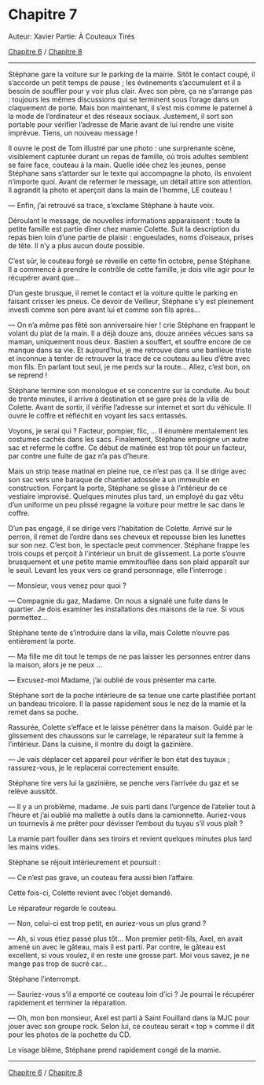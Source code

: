 # Chapitre 7

Auteur: Xavier
Partie: À Couteaux Tirés

[Chapitre 6](Chapitre%206%206fc918810f3845768934fccf7b634119.md) / [Chapitre 8](Chapitre%208%20a19a6cb3704b49d9a54f835119ce64fb.md) 

---

Stéphane gare la voiture sur le parking de la mairie. Sitôt le contact coupé, il s’accorde un petit temps de pause ; les événements s’accumulent et il a besoin de souffler pour y voir plus clair. Avec son père, ça ne s’arrange pas : toujours les mêmes discussions qui se terminent sous l’orage dans un claquement de porte. Mais bon maintenant, il s’est mis comme le paternel à la mode de l’ordinateur et des réseaux sociaux. Justement, il sort son portable pour vérifier l’adresse de Marie avant de lui rendre une visite imprévue. Tiens, un nouveau message !

Il ouvre le post de Tom illustré par une photo : une surprenante scène, visiblement capturée durant un repas de famille, où trois adultes semblent se faire face, couteau à la main. Quelle idée chez les jeunes, pense Stéphane sans s’attarder sur le texte qui accompagne la photo, ils envoient n’importe quoi. Avant de refermer le message, un détail attire son attention. Il agrandit la photo et aperçoit dans la main de l’homme, LE couteau !

— Enfin, j’ai retrouvé sa trace, s’exclame Stéphane à haute voix.

Déroulant le message, de nouvelles informations apparaissent : toute la petite famille est partie dîner chez mamie Colette. Suit la description du repas bien loin d’une partie de plaisir : engueulades, noms d’oiseaux, prises de tête. Il n’y a plus aucun doute possible.

C’est sûr, le couteau forgé se réveille en cette fin octobre, pense Stéphane. Il a commencé à prendre le contrôle de cette famille, je dois vite agir pour le récupérer avant que…

D’un geste brusque, il remet le contact et la voiture quitte le parking en faisant crisser les pneus. Ce devoir de Veilleur, Stéphane s’y est pleinement investi comme son père avant lui et comme son fils après…

— On n’a même pas fêté son anniversaire hier ! crie Stéphane en frappant le volant du plat de la main. Il a déjà douze ans, douze années vécues sans sa maman, uniquement nous deux. Bastien a souffert, et souffre encore de ce manque dans sa vie. Et aujourd’hui, je me retrouve dans une banlieue triste et inconnue à tenter de retrouver la trace de ce couteau au lieu d’être avec mon fils. En parlant tout seul, je me perds sur la route… Allez, c’est bon, on se reprend !

Stéphane termine son monologue et se concentre sur la conduite. Au bout de trente minutes, il arrive à destination et se gare près de la villa de Colette. Avant de sortir, il vérifie l’adresse sur internet et sort du véhicule. Il ouvre le coffre et réfléchit en voyant les sacs entassés.

Voyons, je serai qui ? Facteur, pompier, flic, … Il énumère mentalement les costumes cachés dans les sacs. Finalement, Stéphane empoigne un autre sac et referme le coffre. Ce début de matinée est trop tôt pour un facteur, par contre une fuite de gaz n’a pas d’heure.

Mais un strip tease matinal en pleine rue, ce n’est pas ça. Il se dirige avec son sac vers une baraque de chantier adossée à un immeuble en construction. Forçant la porte, Stéphane se glisse à l’intérieur de ce vestiaire improvisé. Quelques minutes plus tard, un employé du gaz vêtu d’un uniforme un peu plissé regagne la voiture pour mettre le sac dans le coffre.

D’un pas engagé, il se dirige vers l’habitation de Colette. Arrivé sur le perron, il remet de l’ordre dans ses cheveux et repousse bien les lunettes sur son nez. C’est bon, le spectacle peut commencer. Stéphane frappe les trois coups et perçoit à l’intérieur un bruit de glissement. La porte s’ouvre brusquement et une petite mamie emmitouflée dans son plaid apparaît sur le seuil. Levant les yeux vers ce grand personnage, elle l’interroge :

— Monsieur, vous venez pour quoi ?

— Compagnie du gaz, Madame. On nous a signalé une fuite dans le quartier. Je dois examiner les installations des maisons de la rue. Si vous permettez…

Stéphane tente de s’introduire dans la villa, mais Colette n’ouvre pas entièrement la porte.

— Ma fille me dit tout le temps de ne pas laisser les personnes entrer dans la maison, alors je ne peux …

— Excusez-moi Madame, j’ai oublié de vous présenter ma carte.

Stéphane sort de la poche intérieure de sa tenue une carte plastifiée portant un bandeau tricolore. Il la passe rapidement sous le nez de la mamie et la remet dans sa poche.

Rassurée, Colette s’efface et le laisse pénétrer dans la maison. Guidé par le glissement des chaussons sur le carrelage, le réparateur suit la femme à l’intérieur. Dans la cuisine, il montre du doigt la gazinière.

— Je vais déplacer cet appareil pour vérifier le bon état des tuyaux ; rassurez-vous, je le replacerai correctement ensuite.

Stéphane tire vers lui la gazinière, se penche vers l’arrivée du gaz et se relève aussitôt.

— Il y a un problème, madame. Je suis parti dans l’urgence de l’atelier tout à l’heure et j’ai oublié ma mallette à outils dans la camionnette. Auriez-vous un tournevis à me prêter pour dévisser l’embout du tuyau s’il vous plaît ?

La mamie part fouiller dans ses tiroirs et revient quelques minutes plus tard les mains vides.

Stéphane se réjouit intérieurement et poursuit :

— Ce n’est pas grave, un couteau fera aussi bien l’affaire.

Cette fois-ci, Colette revient avec l’objet demandé.

Le réparateur regarde le couteau.

— Non, celui-ci est trop petit, en auriez-vous un plus grand ?

— Ah, si vous étiez passé plus tôt… Mon premier petit-fils, Axel, en avait amené un avec le gâteau, mais il est parti. Par contre, le gâteau est excellent, si vous voulez, il en reste une grosse part. Moi vous savez, je ne mange pas trop de sucré car…

Stéphane l’interrompt.

— Sauriez-vous s’il a emporté ce couteau loin d’ici ? Je pourrai le récupérer rapidement et terminer la réparation.

— Oh, mon bon monsieur, Axel est parti à Saint Fouillard dans la MJC pour jouer avec son groupe rock. Selon lui, ce couteau serait « top » comme il dit pour les photos de la pochette du CD.

Le visage blême, Stéphane prend rapidement congé de la mamie.

---

[Chapitre 6](Chapitre%206%206fc918810f3845768934fccf7b634119.md) / [Chapitre 8](Chapitre%208%20a19a6cb3704b49d9a54f835119ce64fb.md)